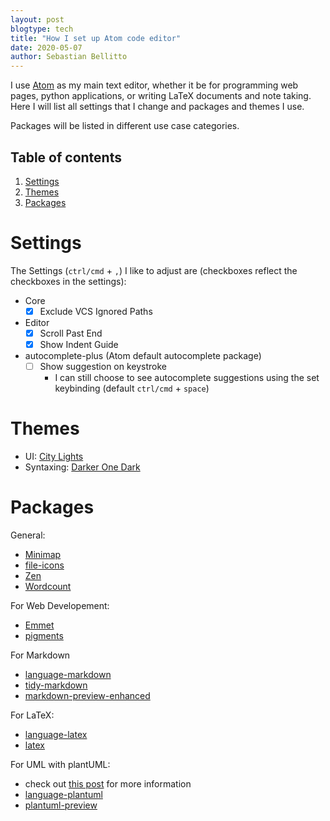 ```yaml
---
layout: post
blogtype: tech
title: "How I set up Atom code editor"
date: 2020-05-07
author: Sebastian Bellitto
---
```

I use [Atom](https://atom.io) as my main text editor, whether it be for programming web pages, python applications, or writing LaTeX documents and note taking.
Here I will list all settings that I change and packages and themes I use.

Packages will be listed in different use case categories.

## Table of contents
1. [Settings](#settings)
2. [Themes](#themes)
3. [Packages](#packages)

# Settings

The Settings (`ctrl/cmd` + `,`) I like to adjust are (checkboxes reflect the checkboxes in the settings):

  - Core
    - [x] Exclude VCS Ignored Paths
  - Editor
    - [x] Scroll Past End
    - [x] Show Indent Guide
  - autocomplete-plus (Atom default autocomplete package)
    - [ ] Show suggestion on keystroke
      - I can still choose to see autocomplete suggestions using the set keybinding (default `ctrl/cmd` + `space`)

# Themes
- UI: [City Lights](https://atom.io/themes/city-lights-ui)
- Syntaxing: [Darker One Dark](https://atom.io/themes/darker-one-dark-syntax)

# Packages
General:
  - [Minimap](https://atom.io/packages/minimap)
  - [file-icons](https://atom.io/packages/file-icons)
  - [Zen](https://atom.io/packages/Zen)
  - [Wordcount](https://atom.io/packages/wordcount)

For Web Developement:
  - [Emmet](https://atom.io/packages/emmet)
  - [pigments](https://atom.io/packages/pigments)

For Markdown
  - [language-markdown](https://atom.io/packages/language-markdown)
  - [tidy-markdown](https://atom.io/packages/tidy-markdown)
  - [markdown-preview-enhanced](https://atom.io/packages/markdown-preview-enhanced)
  <!-- - [markdown-mindmap]() -->

For LaTeX:
  - [language-latex](https://atom.io/packages/language-latex)
  - [latex]()

For UML with plantUML:
  - check out [this post](https://sebastianbellitto.com/blog/2020/12/14/setting-up-plantuml-with-atom) for more information
  - [language-plantuml](https://atom.io/packages/language-plantuml)
  - [plantuml-preview](https://atom.io/packages/language-plantuml)
